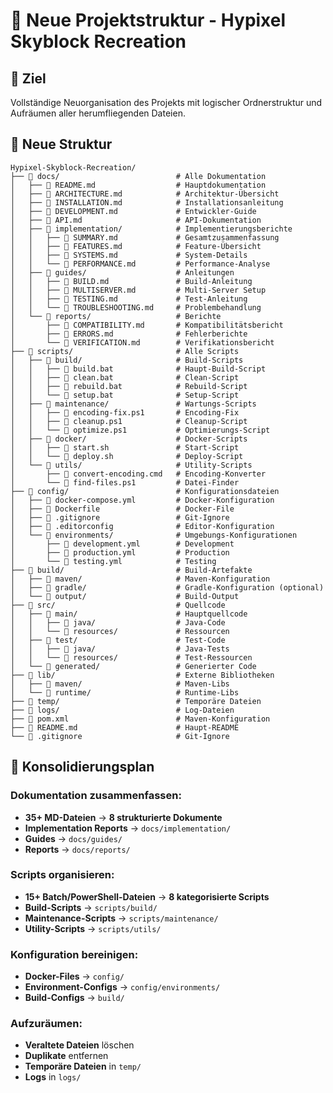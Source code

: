 # 📁 Neue Projektstruktur - Hypixel Skyblock Recreation

## 🎯 Ziel
Vollständige Neuorganisation des Projekts mit logischer Ordnerstruktur und Aufräumen aller herumfliegenden Dateien.

## 📂 Neue Struktur

```
Hypixel-Skyblock-Recreation/
├── 📁 docs/                          # Alle Dokumentation
│   ├── 📄 README.md                  # Hauptdokumentation
│   ├── 📄 ARCHITECTURE.md            # Architektur-Übersicht
│   ├── 📄 INSTALLATION.md            # Installationsanleitung
│   ├── 📄 DEVELOPMENT.md             # Entwickler-Guide
│   ├── 📄 API.md                     # API-Dokumentation
│   ├── 📁 implementation/            # Implementierungsberichte
│   │   ├── 📄 SUMMARY.md             # Gesamtzusammenfassung
│   │   ├── 📄 FEATURES.md            # Feature-Übersicht
│   │   ├── 📄 SYSTEMS.md             # System-Details
│   │   └── 📄 PERFORMANCE.md         # Performance-Analyse
│   ├── 📁 guides/                    # Anleitungen
│   │   ├── 📄 BUILD.md               # Build-Anleitung
│   │   ├── 📄 MULTISERVER.md         # Multi-Server Setup
│   │   ├── 📄 TESTING.md             # Test-Anleitung
│   │   └── 📄 TROUBLESHOOTING.md     # Problembehandlung
│   └── 📁 reports/                   # Berichte
│       ├── 📄 COMPATIBILITY.md       # Kompatibilitätsbericht
│       ├── 📄 ERRORS.md              # Fehlerberichte
│       └── 📄 VERIFICATION.md        # Verifikationsbericht
├── 📁 scripts/                       # Alle Scripts
│   ├── 📁 build/                     # Build-Scripts
│   │   ├── 📄 build.bat              # Haupt-Build-Script
│   │   ├── 📄 clean.bat              # Clean-Script
│   │   ├── 📄 rebuild.bat            # Rebuild-Script
│   │   └── 📄 setup.bat              # Setup-Script
│   ├── 📁 maintenance/               # Wartungs-Scripts
│   │   ├── 📄 encoding-fix.ps1       # Encoding-Fix
│   │   ├── 📄 cleanup.ps1            # Cleanup-Script
│   │   └── 📄 optimize.ps1           # Optimierungs-Script
│   ├── 📁 docker/                    # Docker-Scripts
│   │   ├── 📄 start.sh               # Start-Script
│   │   └── 📄 deploy.sh              # Deploy-Script
│   └── 📁 utils/                     # Utility-Scripts
│       ├── 📄 convert-encoding.cmd   # Encoding-Konverter
│       └── 📄 find-files.ps1         # Datei-Finder
├── 📁 config/                        # Konfigurationsdateien
│   ├── 📄 docker-compose.yml         # Docker-Konfiguration
│   ├── 📄 Dockerfile                 # Docker-File
│   ├── 📄 .gitignore                 # Git-Ignore
│   ├── 📄 .editorconfig              # Editor-Konfiguration
│   └── 📁 environments/              # Umgebungs-Konfigurationen
│       ├── 📄 development.yml        # Development
│       ├── 📄 production.yml         # Production
│       └── 📄 testing.yml            # Testing
├── 📁 build/                         # Build-Artefakte
│   ├── 📁 maven/                     # Maven-Konfiguration
│   ├── 📁 gradle/                    # Gradle-Konfiguration (optional)
│   └── 📁 output/                    # Build-Output
├── 📁 src/                           # Quellcode
│   ├── 📁 main/                      # Hauptquellcode
│   │   ├── 📁 java/                  # Java-Code
│   │   └── 📁 resources/             # Ressourcen
│   ├── 📁 test/                      # Test-Code
│   │   ├── 📁 java/                  # Java-Tests
│   │   └── 📁 resources/             # Test-Ressourcen
│   └── 📁 generated/                 # Generierter Code
├── 📁 lib/                           # Externe Bibliotheken
│   ├── 📁 maven/                     # Maven-Libs
│   └── 📁 runtime/                   # Runtime-Libs
├── 📁 temp/                          # Temporäre Dateien
├── 📁 logs/                          # Log-Dateien
├── 📄 pom.xml                        # Maven-Konfiguration
├── 📄 README.md                      # Haupt-README
└── 📄 .gitignore                     # Git-Ignore
```

## 🔄 Konsolidierungsplan

### Dokumentation zusammenfassen:
- **35+ MD-Dateien** → **8 strukturierte Dokumente**
- **Implementation Reports** → `docs/implementation/`
- **Guides** → `docs/guides/`
- **Reports** → `docs/reports/`

### Scripts organisieren:
- **15+ Batch/PowerShell-Dateien** → **8 kategorisierte Scripts**
- **Build-Scripts** → `scripts/build/`
- **Maintenance-Scripts** → `scripts/maintenance/`
- **Utility-Scripts** → `scripts/utils/`

### Konfiguration bereinigen:
- **Docker-Files** → `config/`
- **Environment-Configs** → `config/environments/`
- **Build-Configs** → `build/`

### Aufzuräumen:
- **Veraltete Dateien** löschen
- **Duplikate** entfernen
- **Temporäre Dateien** in `temp/`
- **Logs** in `logs/`
